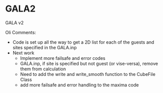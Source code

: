 # GALA2
GALA v2

Oli Comments:
- Code is set up all the way to get a 2D list for each of the guests and sites specified in the GALA.inp
- Next work
  - Implement more failsafe and error codes
  - GALA.inp, if site is specified but not guest (or vise-versa), remove them from calculation
  - Need to add the write and write_smooth function to the CubeFile Class
  - add more failsafe and error handling to the maxima code

